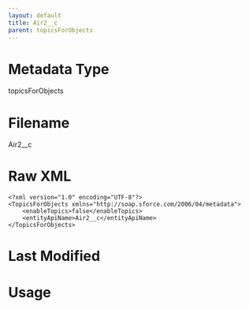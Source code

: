 ```yaml
---
layout: default
title: Air2__c
parent: topicsForObjects
---
```

# Metadata Type
topicsForObjects


# Filename 
Air2__c


# Raw XML
```
<?xml version="1.0" encoding="UTF-8"?>
<TopicsForObjects xmlns="http://soap.sforce.com/2006/04/metadata">
    <enableTopics>false</enableTopics>
    <entityApiName>Air2__c</entityApiName>
</TopicsForObjects>
```


# Last Modified


# Usage
